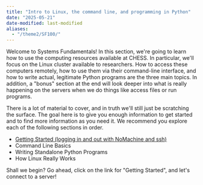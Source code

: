 ```yaml
---
title: "Intro to Linux, the command line, and programming in Python"
date: "2025-05-21"
date-modified: last-modified
aliases:
  - "/theme2/SF100/"
---
```


Welcome to Systems Fundamentals! In this section, we're going to learn
how to use the computing resources available at CHESS.  In particular,
we'll focus on the Linux cluster available to researchers.  How to
access these computers remotely, how to use them via their
command-line interface, and how to write actual, legitimate Python
programs are the three main topics. In addition, a "bonus" section at
the end will look deeper into what is really happening on the servers
when we do things like access files or run programs.

There is a lot of material to cover, and in truth we'll still just be scratching the surface.
The goal here is to give you enough information to get started and
to find more information as you need it. We recommend you explore each of
the following sections in order.

- [Getting Started (logging in and out with NoMachine and ssh)][getting-started]
- Command Line Basics
- Writing Standalone Python Programs
- How Linux Really Works

[getting-started]: ./getting-started.md

Shall we begin? Go ahead, click on the link for "Getting Started", and
let's connect to a server!

